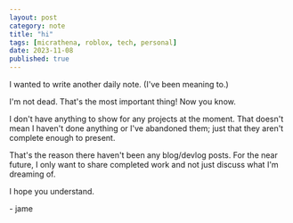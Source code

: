 ```yaml
---
layout: post
category: note
title: "hi"
tags: [micrathena, roblox, tech, personal]
date: 2023-11-08
published: true
---
```

I wanted to write another daily note. (I've been meaning to.)

I'm not dead. That's the most important thing! Now you know.

I don't have anything to show for any projects at the moment. That doesn't mean I haven't done anything or I've abandoned them; just that they aren't complete enough to present.

That's the reason there haven't been any blog/devlog posts. For the near future, I only want to share completed work and not just discuss what I'm dreaming of.

I hope you understand.

\- jame
